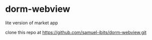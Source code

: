 # dorm-webview
lite version of market app

clone this repo at 
https://github.com/samuel-ibits/dorm-webview.git
